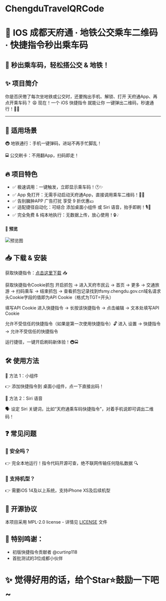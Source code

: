 # ChengduTravelQRCode

# 🚀 IOS 成都天府通 · 地铁公交乘车二维码 · 快捷指令秒出乘车码

🎫 秒出乘车码，轻松搭公交 & 地铁！
---

## ✨ 项目简介

你是否厌倦了每次坐地铁或公交时，还要掏出手机、解锁、打开 天府通App、再点开乘车码？ 😩
现在！一个 iOS 快捷指令 就能让你 一键弹出二维码，秒速通行！🚀🎉

---

## 🎯 适用场景

🚇 地铁通行：手机一键弹码，进站不再手忙脚乱！

🚍 公交刷卡：不用翻App，扫码即走！

## 🔥 项目特色

- ✅ 极速调用：一键触发，立即显示乘车码！🕐✨
- ✅ App 免打开：无需手动启动天府通App，直接调用乘车二维码！📲💨
- ✅ 告别臃肿APP 广告打扰 享受 9 折优惠💴
- ✅ 适配捷径自动化：可结合 添加桌面小组件 或 Siri 语音，抬手即刷！🎙🎫
- ✅ 完全免费 & 纯本地执行：无数据上传，放心使用！🔒💡


#### 🎄 预览

![预览图](https://cdn.jsdelivr.net/gh/Liu-Vince/drawing-bed@main/img/IMG_2825.jpg)

## 📥 下载 & 安装

获取快捷指令：[点击这里下载](https://www.icloud.com/shortcuts/bbcae48f0ab745a5b6ba4953f4ef82d1) 📥

获取快捷指令Cookie抓包
开启抓包 → 进入天府市民云 → 首页 → 更多 → 交通旅游 → 扫码乘车 → 结束抓包 → 查看抓包记录找到tfsmy.chengdu.gov.cn域名请求头Cookie字段的值即为API Cookie（格式为TGT=开头）

填写API Cookie
进入快捷指令 → 长按该快捷指令 → 点击编辑 → 文本处填写API Cookie

允许不受信任的快捷指令（如果是第一次使用快捷指令）🔓
进入 设置 → 快捷指令 → 允许不受信任的快捷指令

运行捷径，一键开启刷码新体验！🚇🚍

## 🛠 使用方法

📌 方法 1：小组件

👉 添加快捷指令到 桌面小组件，点一下直接出码！

📌 方法 2：Siri 语音

🗣 设定 Siri 关键词，比如“天府通乘车码快捷指令”，对着手机说即可调出二维码！

## ❓ 常见问题

### 🤔 安全吗？

👉 完全本地运行！指令代码开源可查，绝不联网传输任何隐私数据 🔍

### 📱 支持机型？

👉 需要iOS 14及以上系统，支持iPhone XS及后续机型

## 📜 开源协议

本项目采用 MPL-2.0 license  - 详情见 [LICENSE](https://github.com/Liu-Vince/ChengduTravelQRCode?tab=MPL-2.0-1-ov-file#readme) 文件

## 💖 **特别鸣谢**：

- 初版快捷指令贡献者 @curtinp118
- 首批测试的3位成都小伙伴

# ✨ **觉得好用的话，给个Star⭐鼓励一下吧~**
